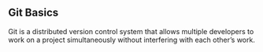 ## Git Basics

Git is a distributed version control system that allows multiple developers to work on a project simultaneously without interfering with each other’s work.

